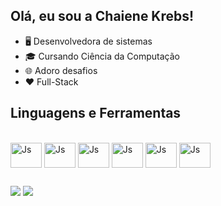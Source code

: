 ## Olá, eu sou a Chaiene Krebs!
- 🖥 Desenvolvedora de sistemas
- 🎓 Cursando Ciência da Computação
- 🌐 Adoro desafios
- :heart: Full-Stack

## Linguagens e Ferramentas
<div style="display: inline_block"><br>
  <img align="center" alt="Js" height="40" width="50" src="https://cdn.jsdelivr.net/gh/devicons/devicon/icons/csharp/csharp-original.svg"> 
  <img align="center" alt="Js" height="40" width="50" src="https://cdn.jsdelivr.net/gh/devicons/devicon/icons/javascript/javascript-original.svg"> 
  <img align="center" alt="Js" height="40" width="50" src="https://cdn.jsdelivr.net/gh/devicons/devicon/icons/html5/html5-original.svg"> 
  <img align="center" alt="Js" height="40" width="50" src="https://cdn.jsdelivr.net/gh/devicons/devicon/icons/react/react-original.svg"> 
  <img align="center" alt="Js" height="40" width="50" src="https://cdn.jsdelivr.net/gh/devicons/devicon/icons/postgresql/postgresql-original.svg"> 
  <img align="center" alt="Js" height="40" width="50" src="https://cdn.jsdelivr.net/gh/devicons/devicon/icons/azure/azure-original.svg"> 
<div/>

  ##
  
<div>
  <a href="https://www.linkedin.com/in/chaiene-krebs/" target="_blank"><img src="https://img.shields.io/badge/LinkedIn-0077B5?style=for-the-badge&logo=linkedin&logoColor=white"/></a>
   <a href="mailtto:chaiene.krebs.dev@gmail.com" targt="_blank"><img src="https://img.shields.io/badge/Gmail-D14836?style=for-the-badge&logo=gmail&logoColor=white"/></a>
</div>
